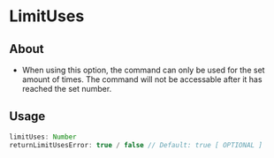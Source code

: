 # **LimitUses**
## **About**
* When using this option, the command can only be used for the set amount of times. The command will not be accessable after it has reached the set number.
## **Usage**
```js
limitUses: Number
returnLimitUsesError: true / false // Default: true [ OPTIONAL ]
```